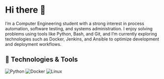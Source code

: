 # Hi there 👋

I’m a Computer Engineering student with a strong interest in process automation, software testing, and systems administration. I enjoy solving problems using tools like Python, Bash, and Git, and I’m currently exploring technologies such as Docker, Jenkins, and Ansible to optimize development and deployment workflows.


## 🚀 Technologies & Tools
![Python](https://img.shields.io/badge/Python-3670A0?style=for-the-badge&logo=python&logoColor=ffdd54)
![Docker](https://img.shields.io/badge/Docker-2496ED?style=for-the-badge&logo=docker&logoColor=white)
![Linux](https://img.shields.io/badge/Linux-FCC624?style=for-the-badge&logo=linux&logoColor=black)




<!--
**JuanOntiv/JuanOntiv** is a ✨ _special_ ✨ repository because its `README.md` (this file) appears on your GitHub profile.

Here are some ideas to get you started:

- 🔭 I’m currently working on ...
- 🌱 I’m currently learning ...
- 👯 I’m looking to collaborate on ...
- 🤔 I’m looking for help with ...
- 💬 Ask me about ...
- 📫 How to reach me: ...
- 😄 Pronouns: ...
- ⚡ Fun fact: ...
-->
